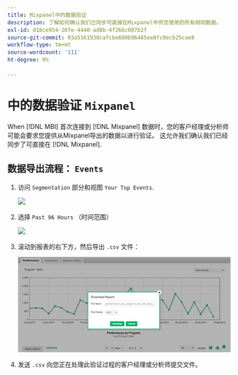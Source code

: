 ```yaml
---
title: Mixpanel中的数据验证
description: 了解如何确认我们已同步可直接在Mixpanel中供您使用的所有相同数据。
exl-id: d18ce954-26fe-4440-ad8b-4f266c007b2f
source-git-commit: 03a5161930cafcbe600b96465ee0fc0ecb25cae8
workflow-type: tm+mt
source-wordcount: '111'
ht-degree: 0%

---
```


# 中的数据验证 `Mixpanel`

When [!DNL MBI] 首次连接到 [!DNL Mixpanel] 数据时，您的客户经理或分析师可能会要求您提供从Mixpanel导出的数据以进行验证。 这允许我们确认我们已经同步了可直接在 [!DNL Mixpanel].

## 数据导出流程： `Events`

1. 访问 `Segmentation` 部分和视图 `Your Top Events`.

   ![](../../../assets/your-top-events.png)

1. 选择 `Past 96 Hours` （时间范围）

   ![](../../../assets/past-96-hours.png)

1. 滚动到报表的右下方，然后导出 `.csv` 文件：

   ![](../../../assets/export-csv-mixpanel.png)

1. 发送 `.csv` 向您正在处理此验证过程的客户经理或分析师提交文件。
